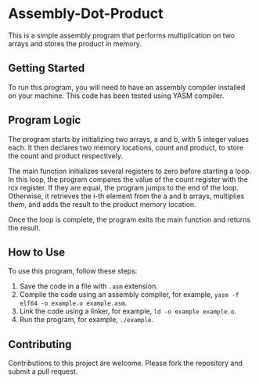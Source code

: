 # Assembly-Dot-Product
This is a simple assembly program that performs multiplication on two arrays and stores the product in memory.

## Getting Started
To run this program, you will need to have an assembly compiler installed on your machine. This code has been tested using YASM compiler.

## Program Logic
The program starts by initializing two arrays, a and b, with 5 integer values each. It then declares two memory locations, count and product, to store the count and product respectively.

The main function initializes several registers to zero before starting a loop. In this loop, the program compares the value of the count register with the rcx register. If they are equal, the program jumps to the end of the loop. Otherwise, it retrieves the i-th element from the a and b arrays, multiplies them, and adds the result to the product memory location.

Once the loop is complete, the program exits the main function and returns the result.

## How to Use
To use this program, follow these steps:

1. Save the code in a file with `.asm` extension.
2. Compile the code using an assembly compiler, for example, `yasm -f elf64 -o example.o example.asm`.
3. Link the code using a linker, for example, `ld -o example example.o`.
4. Run the program, for example, `./example`.

## Contributing
Contributions to this project are welcome. Please fork the repository and submit a pull request.
